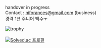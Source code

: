 handover in progress <br> Contact : niforances@gmail.com (business) <br> 경력 1년 주니어 백수ㅜ

![trophy](https://github-profile-trophy.vercel.app/?username=sungyun-kim&) <br><br>
[![Solved.ac 프로필](http://mazassumnida.wtf/api/v2/generate_badge?boj=niforances)](https://solved.ac/niforances)

